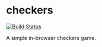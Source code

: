 # checkers
[![Build Status](https://travis-ci.org/jrgfogh/checkers.svg?branch=master)](https://travis-ci.org/jrgfogh/checkers)

A simple in-browser checkers game.
